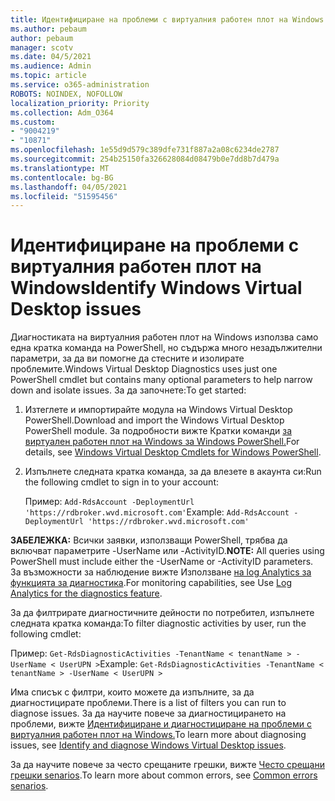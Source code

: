 ```yaml
---
title: Идентифициране на проблеми с виртуалния работен плот на Windows
ms.author: pebaum
author: pebaum
manager: scotv
ms.date: 04/5/2021
ms.audience: Admin
ms.topic: article
ms.service: o365-administration
ROBOTS: NOINDEX, NOFOLLOW
localization_priority: Priority
ms.collection: Adm_O364
ms.custom:
- "9004219"
- "10871"
ms.openlocfilehash: 1e55d9d579c389dfe731f887a2a08c6234de2787
ms.sourcegitcommit: 254b25150fa326628084d08479b0e7dd8b7d479a
ms.translationtype: MT
ms.contentlocale: bg-BG
ms.lasthandoff: 04/05/2021
ms.locfileid: "51595456"
---
```

# <a name="identify-windows-virtual-desktop-issues"></a><span data-ttu-id="7dee7-102">Идентифициране на проблеми с виртуалния работен плот на Windows</span><span class="sxs-lookup"><span data-stu-id="7dee7-102">Identify Windows Virtual Desktop issues</span></span>

<span data-ttu-id="7dee7-103">Диагностиката на виртуалния работен плот на Windows използва само една кратка команда на PowerShell, но съдържа много незадължителни параметри, за да ви помогне да стесните и изолирате проблемите.</span><span class="sxs-lookup"><span data-stu-id="7dee7-103">Windows Virtual Desktop Diagnostics uses just one PowerShell cmdlet but contains many optional parameters to help narrow down and isolate issues.</span></span> <span data-ttu-id="7dee7-104">За да започнете:</span><span class="sxs-lookup"><span data-stu-id="7dee7-104">To get started:</span></span> 

1. <span data-ttu-id="7dee7-105">Изтеглете и импортирайте модула на Windows Virtual Desktop PowerShell.</span><span class="sxs-lookup"><span data-stu-id="7dee7-105">Download and import the Windows Virtual Desktop PowerShell module.</span></span> <span data-ttu-id="7dee7-106">За подробности вижте Кратки команди [за виртуален работен плот на Windows за Windows PowerShell.](https://docs.microsoft.com/powershell/windows-virtual-desktop/overview)</span><span class="sxs-lookup"><span data-stu-id="7dee7-106">For details, see [Windows Virtual Desktop Cmdlets for Windows PowerShell](https://docs.microsoft.com/powershell/windows-virtual-desktop/overview).</span></span>

1. <span data-ttu-id="7dee7-107">Изпълнете следната кратка команда, за да влезете в акаунта си:</span><span class="sxs-lookup"><span data-stu-id="7dee7-107">Run the following cmdlet to sign in to your account:</span></span>
    
    <span data-ttu-id="7dee7-108">Пример: `Add-RdsAccount -DeploymentUrl 'https://rdbroker.wvd.microsoft.com'`</span><span class="sxs-lookup"><span data-stu-id="7dee7-108">Example: `Add-RdsAccount -DeploymentUrl 'https://rdbroker.wvd.microsoft.com'`</span></span>

<span data-ttu-id="7dee7-109">**ЗАБЕЛЕЖКА:** Всички заявки, използващи PowerShell, трябва да включват параметрите -UserName или -ActivityID.</span><span class="sxs-lookup"><span data-stu-id="7dee7-109">**NOTE:** All queries using PowerShell must include either the -UserName or -ActivityID parameters.</span></span> <span data-ttu-id="7dee7-110">За възможности за наблюдение вижте Използване [на log Analytics за функцията за диагностика](https://go.microsoft.com/fwlink/?linkid=2126847).</span><span class="sxs-lookup"><span data-stu-id="7dee7-110">For monitoring capabilities, see Use [Log Analytics for the diagnostics feature](https://go.microsoft.com/fwlink/?linkid=2126847).</span></span>

<span data-ttu-id="7dee7-111">За да филтрирате диагностичните дейности по потребител, изпълнете следната кратка команда:</span><span class="sxs-lookup"><span data-stu-id="7dee7-111">To filter diagnostic activities by user, run the following cmdlet:</span></span>

<span data-ttu-id="7dee7-112">Пример: `Get-RdsDiagnosticActivities -TenantName < tenantName > -UserName < UserUPN >`</span><span class="sxs-lookup"><span data-stu-id="7dee7-112">Example: `Get-RdsDiagnosticActivities -TenantName < tenantName > -UserName < UserUPN >`</span></span>

<span data-ttu-id="7dee7-113">Има списък с филтри, които можете да изпълните, за да диагностицирате проблеми.</span><span class="sxs-lookup"><span data-stu-id="7dee7-113">There is a list of filters you can run to diagnose issues.</span></span> <span data-ttu-id="7dee7-114">За да научите повече за диагностицирането на проблеми, вижте [Идентифициране и диагностициране на проблеми с виртуалния работен плот на Windows.](https://docs.microsoft.com/azure/virtual-desktop/diagnostics-role-service#diagnose-issues-with-powershell)</span><span class="sxs-lookup"><span data-stu-id="7dee7-114">To learn more about diagnosing issues, see [Identify and diagnose Windows Virtual Desktop issues](https://docs.microsoft.com/azure/virtual-desktop/diagnostics-role-service#diagnose-issues-with-powershell).</span></span>

<span data-ttu-id="7dee7-115">За да научите повече за често срещаните грешки, вижте [Често срещани грешки senarios](https://docs.microsoft.com/azure/virtual-desktop/diagnostics-role-service#common-error-scenarios).</span><span class="sxs-lookup"><span data-stu-id="7dee7-115">To learn more about common errors, see [Common errors senarios](https://docs.microsoft.com/azure/virtual-desktop/diagnostics-role-service#common-error-scenarios).</span></span>
